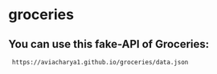 # groceries

## You can use this fake-API of Groceries:
```bash
 https://aviacharya1.github.io/groceries/data.json
```

